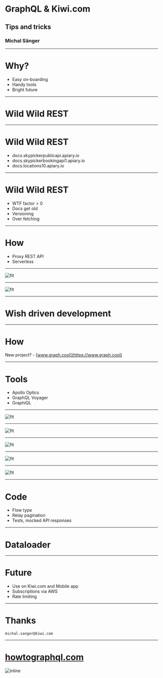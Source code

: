 # GraphQL & Kiwi.com
## Tips and tricks
### Michal Sänger

---

# Why?

- Easy on-boarding
- Handy tools
- Bright future

---

# Wild Wild REST

---

# Wild Wild REST

- docs.skypickerpublicapi.apiary.io
- docs.skypickerbookingapi1.apiary.io
- docs.locations10.apiary.io

---

# Wild Wild REST

- WTF factor > 0
- Docs get old
- Versioning
- Over fetching

---
# How

- Proxy REST API
- Serverless

---

![fit](images/kiwi-api01.png)

---

![fit](images/kiwi-api02.png)

---

# Wish driven development

---

# How

New project? - [www.graph.cool](https://www.graph.cool)


---

# Tools

- Apollo Optics
- GraphQL Voyager
- GraphiQL

---

![fit](images/voyager01.png)

---

![fit](images/voyager02.png)

---

![fit](images/voyager03.png)

---

![fit](images/graphiql01.png)

---

![fit](images/graphiql02.png)

---

# Code

- Flow type
- Relay pagination
- Tests, mocked API responses

---

# Dataloader

---

# Future

- Use on Kiwi.com and Mobile app
- Subscriptions via AWS
- Rate limiting

---

# Thanks
`michal.sanger@kiwi.com`

---
# [howtographql.com](https://www.howtographql.com)
![inline](images/howtographql.png)

